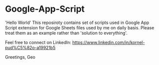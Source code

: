 # Google-App-Script
'Hello World' 
This reposiroty contains set of scripts used in Google App Script extension for Google Sheets files used by me on daily basis. Please treat them as an example rather than 'solution to everything'. 

Feel free to connect on LinkedIn: https://www.linkedin.com/in/kornel-pud%C5%82o-a19921b5

Greetings, Geo
